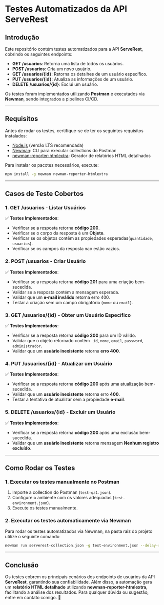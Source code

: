 # **Testes Automatizados da API ServeRest**

## **Introdução**

Este repositório contém testes automatizados para a API **ServeRest**, cobrindo os seguintes endpoints:

- **GET /usuarios**: Retorna uma lista de todos os usuários.
- **POST /usuarios**: Cria um novo usuário.
- **GET /usuarios/{id}**: Retorna os detalhes de um usuário específico.
- **PUT /usuarios/{id}**: Atualiza as informações de um usuário.
- **DELETE /usuarios/{id}**: Exclui um usuário.

Os testes foram implementados utilizando **Postman** e executados via **Newman**, sendo integrados a pipelines CI/CD.

---

## **Requisitos**

Antes de rodar os testes, certifique-se de ter os seguintes requisitos instalados:

- [Node.js](https://nodejs.org/) (versão LTS recomendada)
- [Newman](https://www.npmjs.com/package/newman): CLI para executar collections do Postman
- [newman-reporter-htmlextra](https://www.npmjs.com/package/newman-reporter-htmlextra): Gerador de relatórios HTML detalhados

Para instalar os pacotes necessários, execute:

```sh
npm install -g newman newman-reporter-htmlextra
```

---

## **Casos de Teste Cobertos**

### **1. GET /usuarios - Listar Usuários**

✅ **Testes Implementados:**

- Verificar se a resposta retorna **código 200**.
- Verificar se o corpo da resposta é um **Objeto**.
- Verificar se os objetos contêm as propiedades esperadas(`quantidade`, `usuarios`).
- Verificar se os campos da resposta nao estão vazios.

### **2. POST /usuarios - Criar Usuário**

✅ **Testes Implementados:**

- Verificar se a resposta retorna **código 201** para uma criação bem-sucedida.
- Validar se a resposta contém a mensagem esperada.
- Validar que um **e-mail inválido** retorna erro 400.
- Testar a criação sem um campo obrigatório (`nome` ou `email`).

### **3. GET /usuarios/{id} - Obter um Usuário Específico**

✅ **Testes Implementados:**

- Verificar se a resposta retorna **código 200** para um ID válido.
- Validar que o objeto retornado contém `_id`, `nome`, `email`, `password`, `administrador`.
- Validar que um **usuário inexistente** retorna **erro 400**.

### **4. PUT /usuarios/{id} - Atualizar um Usuário**

✅ **Testes Implementados:**

- Verificar se a resposta retorna **código 200** após uma atualização bem-sucedida.
- Validar que um **usuário inexistente** retorna erro **400**.
- Testar a tentativa de atualizar sem a propiedade **e-mail**.

### **5. DELETE /usuarios/{id} - Excluir um Usuário**

✅ **Testes Implementados:**

- Verificar se a resposta retorna **código 200** após uma exclusão bem-sucedida.
- Validar que um **usuário inexistente** retorna mensagem  **Nenhum registro excluído**.

---

## **Como Rodar os Testes**

### **1. Executar os testes manualmente no Postman**

1. Importe a collection do Postman (`test-qa1.json`).
2. Configure o ambiente com os valores adequados (`test-environment.json`).
3. Execute os testes manualmente.

### **2. Executar os testes automaticamente via Newman**

Para rodar os testes automatizados via Newman, na pasta raiz do projeto utilize o seguinte comando:

```sh
newman run serverest-collection.json -g test-environment.json --delay-request 1 --reporters cli, -r htmlextra --reporter-htmlextra-export ./result/Report.html
```

---

## **Conclusão**

Os testes cobrem os principais cenários dos endpoints de usuários da API **ServeRest**, garantindo sua confiabilidade. Além disso, a automação gera um **relatório HTML detalhado** utilizando **newman-reporter-htmlextra**, facilitando a análise dos resultados. Para qualquer dúvida ou sugestão, entre em contato comigo. 🚀
